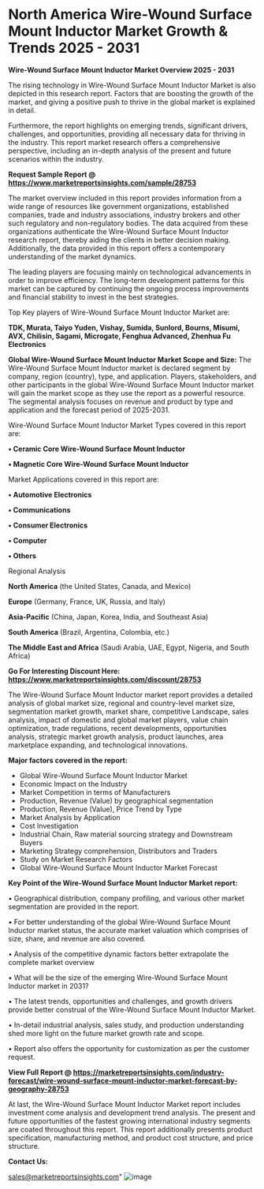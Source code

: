 # North America Wire-Wound Surface Mount Inductor Market Growth & Trends 2025 - 2031

<Strong> Wire-Wound Surface Mount Inductor Market Overview 2025 - 2031</strong>

The rising technology in Wire-Wound Surface Mount Inductor Market is also depicted in this research report. Factors that are boosting the growth of the market, and giving a positive push to thrive in the global market is explained in detail.

Furthermore, the report highlights on emerging trends, significant drivers, challenges, and opportunities, providing all necessary data for thriving in the industry. This report market research offers a comprehensive perspective, including an in-depth analysis of the present and future scenarios within the industry.

<strong>Request Sample Report @ <a href=https://www.marketreportsinsights.com/sample/28753>https://www.marketreportsinsights.com/sample/28753</a></strong>

The market overview included in this report provides information from a wide range of resources like government organizations, established companies, trade and industry associations, industry brokers and other such regulatory and non-regulatory bodies. The data acquired from these organizations authenticate the Wire-Wound Surface Mount Inductor research report, thereby aiding the clients in better decision making. Additionally, the data provided in this report offers a contemporary understanding of the market dynamics.

The leading players are focusing mainly on technological advancements in order to improve efficiency. The long-term development patterns for this market can be captured by continuing the ongoing process improvements and financial stability to invest in the best strategies.

Top Key players of Wire-Wound Surface Mount Inductor Market are:

<strong>TDK, Murata, Taiyo Yuden, Vishay, Sumida, Sunlord, Bourns, Misumi, AVX, Chilisin, Sagami, Microgate, Fenghua Advanced, Zhenhua Fu Electronics</strong>

<strong><b>Global Wire-Wound Surface Mount Inductor Market Scope and Size:</b></strong>
The Wire-Wound Surface Mount Inductor market is declared segment by company, region (country), type, and application. Players, stakeholders, and other participants in the global Wire-Wound Surface Mount Inductor market will gain the market scope as they use the report as a powerful resource. The segmental analysis focuses on revenue and product by type and application and the forecast period of 2025-2031.

Wire-Wound Surface Mount Inductor Market Types covered in this report are:

<strong>• Ceramic Core Wire-Wound Surface Mount Inductor

• Magnetic Core Wire-Wound Surface Mount Inductor</strong>

Market Applications covered in this report are:

<strong>• Automotive Electronics

• Communications

• Consumer Electronics

• Computer

• Others</strong> 

Regional Analysis

<strong>North America</strong> (the United States, Canada, and Mexico)

<strong>Europe</strong> (Germany, France, UK, Russia, and Italy)

<strong>Asia-Pacific</strong> (China, Japan, Korea, India, and Southeast Asia)

<strong>South America</strong> (Brazil, Argentina, Colombia, etc.)

<strong>The Middle East and Africa</strong> (Saudi Arabia, UAE, Egypt, Nigeria, and South Africa)

<strong>Go For Interesting Discount Here: <a href=https://www.marketreportsinsights.com/discount/28753>https://www.marketreportsinsights.com/discount/28753</a></strong>

The Wire-Wound Surface Mount Inductor market report provides a detailed analysis of global market size, regional and country-level market size, segmentation market growth, market share, competitive Landscape, sales analysis, impact of domestic and global market players, value chain optimization, trade regulations, recent developments, opportunities analysis, strategic market growth analysis, product launches, area marketplace expanding, and technological innovations.

<strong><b>Major factors covered in the report:</b></strong>
<ul>
  <li>Global Wire-Wound Surface Mount Inductor Market </li>
  <li>Economic Impact on the Industry</li>
  <li>Market Competition in terms of Manufacturers</li>
  <li>Production, Revenue (Value) by geographical segmentation</li>
  <li>Production, Revenue (Value), Price Trend by Type</li>
  <li>Market Analysis by Application</li>
  <li>Cost Investigation</li>
  <li>Industrial Chain, Raw material sourcing strategy and Downstream Buyers</li>
  <li>Marketing Strategy comprehension, Distributors and Traders</li>
  <li>Study on Market Research Factors</li>
  <li>Global Wire-Wound Surface Mount Inductor Market Forecast</li>
</ul>

<strong><b>Key Point of the Wire-Wound Surface Mount Inductor Market report:</b></strong>

• Geographical distribution, company profiling, and various other market segmentation are provided in the report.

• For better understanding of the global Wire-Wound Surface Mount Inductor market status, the accurate market valuation which comprises of size, share, and revenue are also covered.

• Analysis of the competitive dynamic factors better extrapolate the complete market overview

• What will be the size of the emerging Wire-Wound Surface Mount Inductor market in 2031?

• The latest trends, opportunities and challenges, and growth drivers provide better construal of the Wire-Wound Surface Mount Inductor Market.

• In-detail industrial analysis, sales study, and production understanding shed more light on the future market growth rate and scope.

• Report also offers the opportunity for customization as per the customer request.

<strong><b>View Full Report @ <a href=https://marketreportsinsights.com/industry-forecast/wire-wound-surface-mount-inductor-market-forecast-by-geography-28753>https://marketreportsinsights.com/industry-forecast/wire-wound-surface-mount-inductor-market-forecast-by-geography-28753</a></b></strong>


At last, the Wire-Wound Surface Mount Inductor Market report includes investment come analysis and development trend analysis. The present and future opportunities of the fastest growing international industry segments are coated throughout this report. This report additionally presents product specification, manufacturing method, and product cost structure, and price structure.

<strong>Contact Us:</strong>

sales@marketreportsinsights.com"
![image](https://github.com/user-attachments/assets/c5d828db-7f8a-4150-a6d8-856e00479444)
